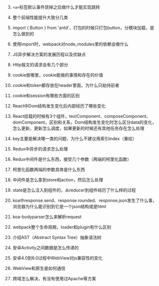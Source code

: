 3. `<a>`标签默认事件禁掉之后做什么才能实现跳转

5. 整个前端性能提升⼤致分⼏类

6. import { Button } from 'antd'，打包的时候只打包button，分模块加载，是怎么做到的

7. 使⽤import时，webpack对node_modules⾥的依赖会做什么

8. JS异步解决⽅案的发展历程以及优缺点

9. Http报⽂的请求会有⼏个部分

10. cookie放哪⾥，cookie能做的事情和存在的价值

11. cookie和token都存放在header⾥⾯，为什么只劫持前者

12. cookie和session有哪些⽅⾯的区别

13. React中Dom结构发⽣变化后内部经历了哪些变化

14. React挂载的时候有3个组件，textComponent、composeComponent、domComponent，区别和关系，Dom结构发⽣变化时怎么区分data的变化，怎么更新，更新怎么调度，如果更新的时候还有其他任务存在怎么处理

15. key主要是解决哪⼀类的问题，为什么不建议⽤索引index（重绘）

16. Redux中异步的请求怎么处理

17. Redux中间件是什么东⻄，接受⼏个参数（两端的柯⾥化函数）

18. 柯⾥化函数两端的参数具体是什么东⻄

19. 中间件是怎么拿到store和action，然后怎么处理

20. state是怎么注⼊到组件的，从reducer到组件经历了什么样的过程

21. koa中response.send、response.rounded、response.json发⽣了什么事，浏览器为什么能识别到它是⼀个json结构或是html

22. koa-bodyparser怎么来解析request

23. webpack整个⽣命周期，loader和plugin有什么区别

24. 介绍AST（Abstract Syntax Tree）抽象语法树

25. 安卓Activity之间数据是怎么传递的

26. 安卓4.0到6.0过程中WebView对js兼容性的变化

27. WebView和原⽣是如何通信

28. 跨域怎么解决，有没有使⽤过Apache等⽅案